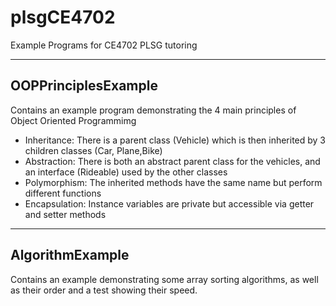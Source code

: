 # plsgCE4702
Example Programs for CE4702 PLSG tutoring

---

## OOPPrinciplesExample
Contains an example program demonstrating the 4 main principles of Object Oriented Programmimg

- Inheritance: There is a parent class (Vehicle) which is then inherited by 3 children classes (Car, Plane,Bike)
- Abstraction: There is both an abstract parent class for the vehicles, and an interface (Rideable) used by the other classes
- Polymorphism: The inherited methods have the same name but perform different functions
- Encapsulation: Instance variables are private but accessible via getter and setter methods
---

## AlgorithmExample
Contains an example demonstrating some array sorting algorithms, as well as their order and a test showing their speed.
